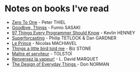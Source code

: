 # Notes on books I've read

* [Zero To One](./zero_to_one.md) - Peter THIEL
* [Goodbye, Things](./goodbye_things.md) - Fumio SASAKI
* [97 Things Every Programmer Should Know](./97_things_every_programmer_should_know.md) - Kevlin HENNEY
* [Superforcasting](./superforcasting.md) - Philip TETLOCK & Dan GARDNER
* [Le Prince](./le_prince.md) - Nicolas MACHIAVEL
* [Things a little bird told me](./things_a_little_bird_told_me.md) - Biz STONE
* [Maître et serviteur](./maitre_et_serviteur.md) - TOLSTOÏ
* [Renversez la vapeur!](./renversez_la_vapeur.md) - L. David MARQUET
* [The Design of Everyday Things ](./the_design_of_everyday_things.md) - Don NORMAN
